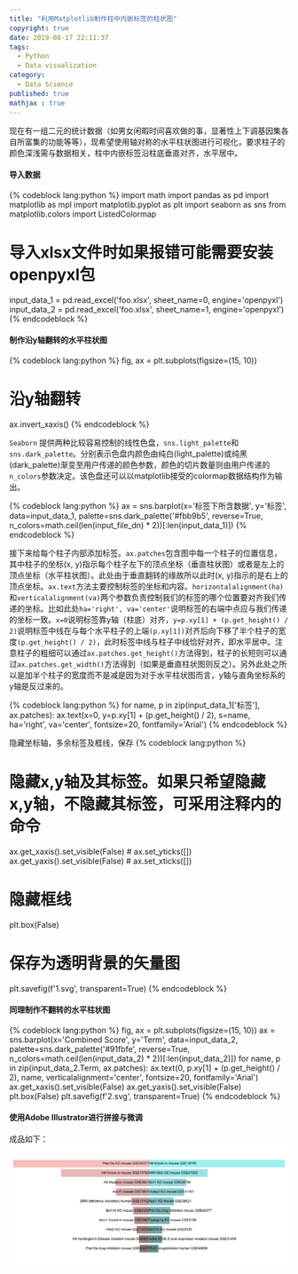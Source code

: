 ```yaml
---
title: "利用Matplotlib制作柱中内嵌标签的柱状图"
copyright: true
date: 2019-08-17 22:11:37
tags: 
  - Python
  - Data visualization
category:
  - Data Science
published: true
mathjax : true
---
```


现在有一组二元的统计数据（如男女闲暇时间喜欢做的事，显著性上下调基因集各自所富集的功能等等），现希望使用轴对称的水平柱状图进行可视化，要求柱子的颜色深浅需与数据相关，柱中内嵌标签沿柱底垂直对齐，水平居中。

<!-- more -->
#### 导入数据
{% codeblock lang:python %}
import math
import pandas as pd
import matplotlib as mpl
import matplotlib.pyplot as plt
import seaborn as sns
from matplotlib.colors import ListedColormap

# 导入xlsx文件时如果报错可能需要安装openpyxl包
input_data_1 = pd.read_excel('foo.xlsx', sheet_name=0, engine='openpyxl')
input_data_2 = pd.read_excel('foo.xlsx', sheet_name=1, engine='openpyxl')
{% endcodeblock %}

#### 制作沿y轴翻转的水平柱状图
{% codeblock lang:python %}
fig, ax = plt.subplots(figsize=(15, 10))
# 沿y轴翻转
ax.invert_xaxis()
{% endcodeblock %}

`Seaborn` 提供两种比较容易控制的线性色盘，`sns.light_palette`和`sns.dark_palette`。分别表示色盘内颜色由纯白(light_palette)或纯黑(dark_palette)渐变至用户传递的颜色参数，颜色的切片数量则由用户传递的`n_colors`参数决定。该色盘还可以以matplotlib接受的colormap数据结构作为输出。

{% codeblock lang:python %}
ax = sns.barplot(x='标签下所含数据', y='标签', data=input_data_1,
                    palette=sns.dark_palette('#fbb9b5', reverse=True, n_colors=math.ceil(len(input_file_dn) * 2))[:len(input_data_1)])
{% endcodeblock %}

接下来给每个柱子内部添加标签。`ax.patches`包含图中每一个柱子的位置信息， 其中柱子的坐标(x, y)指示每个柱子左下的顶点坐标（垂直柱状图）或者是左上的顶点坐标（水平柱状图）。此处由于垂直翻转的缘故所以此时(x, y)指示的是右上的顶点坐标。`ax.text`方法主要控制标签的坐标和内容。`horizontalalignment(ha)`和`verticalalignment(va)`两个参数负责控制我们的标签的哪个位置要对齐我们传递的坐标。比如此处`ha='right', va='center'`说明标签的右端中点应与我们传递的坐标一致。`x=0`说明标签靠y轴（柱底）对齐，`y=p.xy[1] + (p.get_height() / 2)`说明标签中线在与每个水平柱子的上端`(p.xy[1])`对齐后向下移了半个柱子的宽度`(p.get_height() / 2)`，此时标签中线与柱子中线恰好对齐，即水平居中。注意柱子的粗细可以通过`ax.patches.get_height()`方法得到，柱子的长短则可以通过`ax.patches.get_width()`方法得到（如果是垂直柱状图则反之）。另外此处之所以是加半个柱子的宽度而不是减是因为对于水平柱状图而言，y轴与直角坐标系的y轴是反过来的。

{% codeblock lang:python %}
for name, p in zip(input_data_1['标签'], ax.patches):
    ax.text(x=0, y=p.xy[1] + (p.get_height() / 2), s=name,
            ha='right', va='center',
            fontsize=20, fontfamily='Arial')
{% endcodeblock %}

隐藏坐标轴，多余标签及框线，保存
{% codeblock lang:python %}
# 隐藏x,y轴及其标签。如果只希望隐藏x,y轴，不隐藏其标签，可采用注释内的命令
ax.get_xaxis().set_visible(False) # ax.set_yticks([])
ax.get_yaxis().set_visible(False) # ax.set_xticks([])
# 隐藏框线
plt.box(False)
# 保存为透明背景的矢量图
plt.savefig(f'1.svg', transparent=True)
{% endcodeblock %}

#### 同理制作不翻转的水平柱状图
{% codeblock lang:python %}
fig, ax = plt.subplots(figsize=(15, 10))
ax = sns.barplot(x='Combined Score', y='Term', data=input_data_2,
                    palette=sns.dark_palette('#91fbfe', reverse=True, n_colors=math.ceil(len(input_data_2) * 2))[:len(input_data_2)])
for name, p in zip(input_data_2.Term, ax.patches):
    ax.text(0, p.xy[1] + (p.get_height() / 2), name, verticalalignment='center', fontsize=20, fontfamily='Arial')
ax.get_xaxis().set_visible(False)
ax.get_yaxis().set_visible(False)
plt.box(False)
plt.savefig(f'2.svg', transparent=True)
{% endcodeblock %}

#### 使用Adobe Illustrator进行拼接与微调
成品如下：
![Axial symmetrical barplot](/images/barplot.png)

